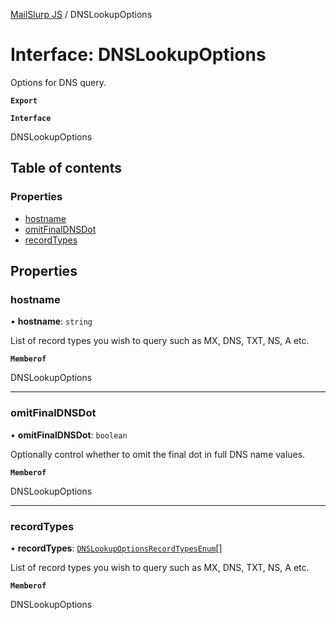[MailSlurp JS](../README.md) / DNSLookupOptions

# Interface: DNSLookupOptions

Options for DNS query.

**`Export`**

**`Interface`**

DNSLookupOptions

## Table of contents

### Properties

- [hostname](DNSLookupOptions.md#hostname)
- [omitFinalDNSDot](DNSLookupOptions.md#omitfinaldnsdot)
- [recordTypes](DNSLookupOptions.md#recordtypes)

## Properties

### hostname

• **hostname**: `string`

List of record types you wish to query such as MX, DNS, TXT, NS, A etc.

**`Memberof`**

DNSLookupOptions

___

### omitFinalDNSDot

• **omitFinalDNSDot**: `boolean`

Optionally control whether to omit the final dot in full DNS name values.

**`Memberof`**

DNSLookupOptions

___

### recordTypes

• **recordTypes**: [`DNSLookupOptionsRecordTypesEnum`](../enums/DNSLookupOptionsRecordTypesEnum.md)[]

List of record types you wish to query such as MX, DNS, TXT, NS, A etc.

**`Memberof`**

DNSLookupOptions
